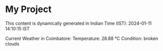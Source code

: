 # My Project

This content is dynamically generated in Indian Time (IST): 2024-01-11 14:10:15 IST


Current Weather in Coimbatore:
Temperature: 28.88 °C
Condition: broken clouds
